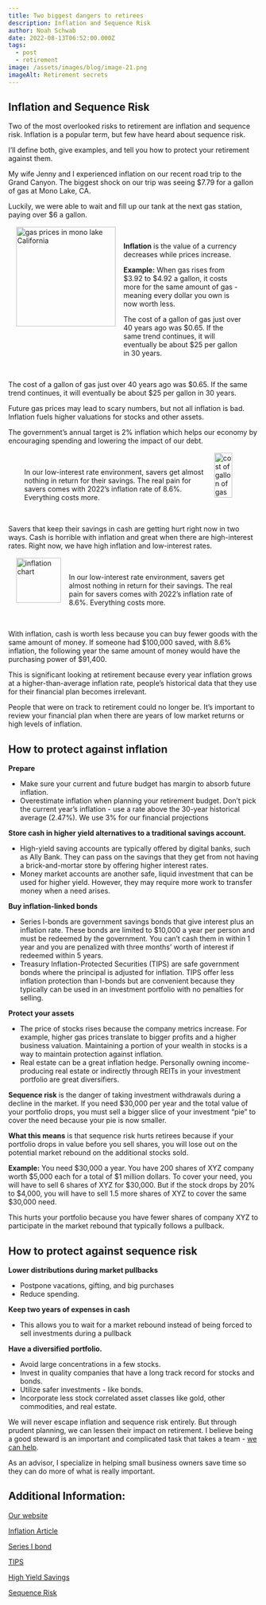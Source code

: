 ```yaml
---
title: Two biggest dangers to retirees
description: Inflation and Sequence Risk
author: Noah Schwab
date: 2022-08-13T06:52:00.000Z
tags:
  - post
  - retirement
image: /assets/images/blog/image-21.png
imageAlt: Retirement secrets
---
```

## Inflation and Sequence Risk

Two of the most overlooked risks to retirement are inflation and sequence risk. Inflation is a popular term, but few have heard about sequence risk. 

I’ll define both, give examples, and tell you how to protect your retirement against them.

My wife Jenny and I experienced inflation on our recent road trip to the Grand Canyon. The biggest shock on our trip was seeing $7.79 for a gallon of gas at Mono Lake, CA.

Luckily, we were able to wait and fill up our tank at the next gas station, paying over $6 a gallon.

<div class="container-pic-left">
   <img src="/assets/images/blog/rectangle-3.png" alt="gas prices in mono lake California" height="200px">
   <div class="text-right">
      <p><strong>Inflation</strong> is the value of a currency decreases while prices increase.</p>
      <p><strong>Example:</strong> When gas rises from $3.92 to $4.92 a gallon, it costs more for the same amount of gas - meaning every dollar you own is now worth less.</p>
      <p>The cost of a gallon of gas just over 40 years ago was $0.65. If the same trend continues, it will eventually be about $25 per gallon in 30 years.</p>
   </div>
</div>

<style>
.container-pic-left {
   display: flex;
   margin: 1rem;
}

.text-right {
   flex-direction: column;
   margin: 1rem;
}

@media only screen and (max-width: 600px) {
   .container-pic-left {
      flex-direction: column;
   }

   .container-pic-left img {
      max-width: 100%; /* Make image full width on smaller screens */
   }

   .text-right {
      margin-left: 0; /* Remove left margin on smaller screens */
   }

</style>


The cost of a gallon of gas just over 40 years ago was $0.65. If the same trend continues, it will eventually be about $25 per gallon in 30 years. 

Future gas prices may lead to scary numbers, but not all inflation is bad. Inflation fuels higher valuations for stocks and other assets. 

The government’s annual target is 2% inflation which helps our economy by encouraging spending and lowering the impact of our debt.

<div class="container-pic-right">
   <img src="/assets/images/blog/image-22.png" alt="cost of gallon of gas" height="90px" width="50%">
   <div class="text-left">
      <p>In our low-interest rate environment, savers get almost nothing in return for their savings. The real pain for savers comes with 2022’s inflation rate of 8.6%. Everything costs more. </p>
   
   </div>
</div>

<style>
.container-pic-right{
   display: flex;
   flex-direction: row-reverse;
   margin: 1rem;
}

.text-left {
   flex-direction: column;
   margin: 1rem;
}

@media only screen and (max-width: 600px) {
   .container-pic-right {
      flex-direction: column;
   }

   .container-pic-left img {
      max-width: 100%; /* Make image full width on smaller screens */
   }

   .text-right {
      margin-left: 0; /* Remove left margin on smaller screens */
   }

</style>

Savers that keep their savings in cash are getting hurt right now in two ways. Cash is horrible with inflation and great when there are high-interest rates. Right now, we have high inflation and low-interest rates. 


<div class="container-pic-left2">
   <img src="/assets/images/blog/image-23-3-.png" alt="inflation chart" height="90px">
   <div class="text-right2">
      <p>In our low-interest rate environment, savers get almost nothing in return for their savings. The real pain for savers comes with 2022’s inflation rate of 8.6%. Everything costs more. </p>
   
   </div>
</div>

<style>
.container-pic-left2{
   display: flex;
   margin: 1rem;
}

.text-right2 {
   flex-direction: column;
   margin: 1rem;
}

@media only screen and (max-width: 600px) {
   .container-pic-left2 {
      flex-direction: column;
   }

   .container-pic-left2 img {
      max-width: 100%; /* Make image full width on smaller screens */
   }

   .text-right2 {
      margin-left: 0; /* Remove left margin on smaller screens */
   }

</style>



With inflation, cash is worth less because you can buy fewer goods with the same amount of money. If someone had $100,000 saved, with 8.6% inflation, the following year the same amount of money would have the purchasing power of $91,400. 

This is significant looking at retirement because every year inflation grows at a higher-than-average inflation rate, people’s historical data that they use for their financial plan becomes irrelevant. 

People that were on track to retirement could no longer be. It’s important to review your financial plan when there are years of low market returns or high levels of inflation. 

## How to protect against inflation

**Prepare**

* Make sure your current and future budget has margin to absorb future inflation.
* Overestimate inflation when planning your retirement budget. Don’t pick the current year’s inflation - use a rate above the 30-year historical average (2.47%). We use 3% for our financial projections

**Store cash in higher yield alternatives to a traditional savings account.**

* High-yield saving accounts are typically offered by digital banks, such as Ally Bank. They can pass on the savings that they get from not having a brick-and-mortar store by offering higher interest rates.
* Money market accounts are another safe, liquid investment that can be used for higher yield. However, they may require more work to transfer money when a need arises.

**Buy inflation-linked bonds**

* Series I-bonds are government savings bonds that give interest plus an inflation rate. These bonds are limited to $10,000 a year per person and must be redeemed by the government. You can’t cash them in within 1 year and you are penalized with three months’ worth of interest if redeemed within 5 years.
* Treasury Inflation-Protected Securities (TIPS) are safe government bonds where the principal is adjusted for inflation. TIPS offer less inflation protection than I-bonds but are convenient because they typically can be used in an investment portfolio with no penalties for selling.

**Protect your assets**

* The price of stocks rises because the company metrics increase. For example, higher gas prices translate to bigger profits and a higher business valuation. Maintaining a portion of your wealth in stocks is a way to maintain protection against inflation.
* Real estate can be a great inflation hedge. Personally owning income-producing real estate or indirectly through REITs in your investment portfolio are great diversifiers.

**Sequence risk** is the danger of taking investment withdrawals during a decline in the market. If you need $30,000 per year and the total value of your portfolio drops, you must sell a bigger slice of your investment “pie” to cover the need because your pie is now smaller. 

**What this means** is that sequence risk hurts retirees because if your portfolio drops in value before you sell shares, you will lose out on the potential market rebound on the additional stocks sold. 

**Example:** You need $30,000 a year. You have 200 shares of XYZ company worth $5,000 each for a total of $1 million dollars. To cover your need, you will have to sell 6 shares of XYZ for $30,000. But if the stock drops by 20% to $4,000, you will have to sell 1.5 more shares of XYZ to cover the same $30,000 need.

This hurts your portfolio because you have fewer shares of company XYZ to participate in the market rebound that typically follows a pullback.

## How to protect against sequence risk

**Lower distributions during market pullbacks**

* Postpone vacations, gifting, and big purchases
* Reduce spending.

**Keep two years of expenses in cash**

* This allows you to wait for a market rebound instead of being forced to sell investments during a pullback

**Have a diversified portfolio.** 

* Avoid large concentrations in a few stocks.
* Invest in quality companies that have a long track record for stocks and bonds.
* Utilize safer investments - like bonds.
* Incorporate less stock correlated asset classes like gold, other commodities, and real estate.

We will never escape inflation and sequence risk entirely. But through prudent planning, we can lessen their impact on retirement. I believe being a good steward is an important and complicated task that takes a team - <a href="/financial_planning">we can help</a>.

As an advisor, I specialize in helping small business owners save time so they can do more of what is really important. 

## Additional Information:

<a href="https://scfinancials.com/">Our website</a>

<a href="https://www.investopedia.com/terms/i/inflation.asp">Inflation Article</a>

<a href="https://www.investopedia.com/terms/s/seriesibond.asp">Series I bond</a>

 <a href="https://www.investopedia.com/terms/t/tips.asp">TIPS</a>

<a href="https://www.nerdwallet.com/best/banking/high-yield-online-savings-accounts">High Yield Savings</a>

<a href="https://www.investopedia.com/terms/s/sequence-risk.asp#:~:text=Timing%20is%20everything.-,Sequence%20risk%20is%20the%20danger%20that%20the%20timing%20of%20withdrawals,your%20savings%20against%20sequence%20risk">Sequence Risk</a>
